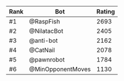 Rank|Bot|Rating
---|---|---
#1|@RaspFish|2693
#2|@NilatacBot|2405
#3|@anti-bot|2162
#4|@CatNail|2078
#5|@pawnrobot|1784
#6|@MinOpponentMoves|1130
